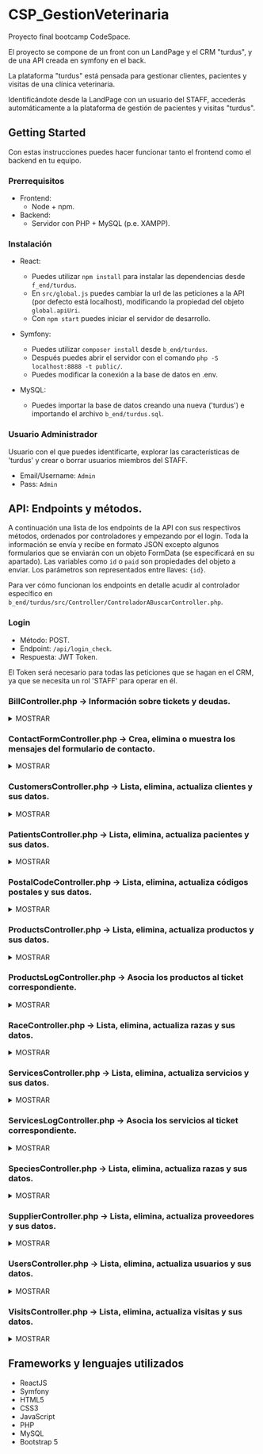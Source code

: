 # CSP_GestionVeterinaria
Proyecto final bootcamp CodeSpace.

El proyecto se compone de un front con un LandPage y el CRM "turdus", y de una API creada en symfony en el back.

La plataforma "turdus" está pensada para gestionar clientes, pacientes y visitas de una clínica veterinaria.

Identificándote desde la LandPage con un usuario del STAFF, accederás automáticamente a la plataforma de gestión de pacientes y visitas "turdus".

## Getting Started
Con estas instrucciones puedes hacer funcionar tanto el frontend como el backend en tu equipo.

### Prerrequisitos
- Frontend:
  - Node + npm.
- Backend: 
  - Servidor con PHP + MySQL (p.e. XAMPP).

### Instalación
- React: 
  - Puedes utilizar `npm install` para instalar las dependencias desde `f_end/turdus`.
  - En `src/global.js` puedes cambiar la url de las peticiones a la API (por defecto está localhost), modificando la propiedad del objeto `global.apiUri`.
  - Con `npm start` puedes iniciar el servidor de desarrollo.

- Symfony:
  - Puedes utilizar `composer install` desde `b_end/turdus`.
  - Después puedes abrir el servidor con el comando `php -S localhost:8888 -t public/`.
  - Puedes modificar la conexión a la base de datos en .env.

- MySQL:
  - Puedes importar la base de datos creando una nueva ('turdus') e importando el archivo `b_end/turdus.sql`.

### Usuario Administrador
Usuario con el que puedes identificarte, explorar las características de 'turdus' y crear o borrar usuarios miembros del STAFF. 

- Email/Username: `Admin`
- Pass:           `Admin`

## API: Endpoints y métodos.
A continuación una lista de los endpoints de la API con sus respectivos métodos, ordenados por controladores y empezando por el login. Toda la información se envía y recibe en formato JSON excepto algunos formularios que se enviarán con un objeto FormData (se especificará en su apartado). Las variables como `id` o `paid` son propiedades del objeto a enviar. Los parámetros son representados entre llaves: `{id}`.

Para ver cómo funcionan los endpoints en detalle acudir al controlador específico en `b_end/turdus/src/Controller/ControladorABuscarController.php`.

### Login

- Método: POST.
- Endpoint: `/api/login_check`.
- Respuesta: JWT Token.

El Token será necesario para todas las peticiones que se hagan en el CRM, ya que se necesita un rol 'STAFF' para operar en él.

### BillController.php -> Información sobre tickets y deudas.
<details><summary>MOSTRAR</summary>

| Endpoint                     | Método | Body                                                                  | Parámetros               | Respuesta                            |
| ---------------------------- | ------ | --------------------------------------------------------------------- | ------------------------ | ------------------------------------ |
| `/api/bill/find`             | POST   | `visit_id`->ID visita                                                 | X                        | Info del ticket                      |
| `/api/customer/{id}/debt`    | GET    | X                                                                     | `{id}` -> ID del cliente | Los tickets sin pagar con sus deudas |
| `/api/customer/{id}/debt/pay`| POST   | `paid`->Cantidad pagada                                               | `{id}` -> ID del cliente | Devuelve la deuda restante           |
| `/api/bill/update`           | POST   | `id`->ticket, `paid`->cantidad pagada                                 | X                        | Devuelve el ticket                   |
| `/api/bill/add`              | POST   | `visit_id`->ID visita, `paid`->cantidad pagada, `amount`-> suma total | X                        | Devuelve el ticket                   |

</details>

### ContactFormController.php -> Crea, elimina o muestra los mensajes del formulario de contacto.
<details><summary>MOSTRAR</summary>

| Endpoint                         | Método | Body                                 | Parámetros                     | Respuesta                      |  
| -------------------------------- | ------ | ------------------------------------ | ------------------------------ | ------------------------------ |
| `api/contact_form/{currentPage}` | GET    | X                                    | `{currentPage}`->página actual | [`data`,`maxPages`,`thisPage`] |        
| `api/contact_form/add`           | POST   | FormData -> `email`,`message`,`date` | X                              | Mensaje de éxito               | 
| `api/contact_form/remove/{id}`   | GET    | X                                    | `{id}`-> ID mensaje            | Mensaje de éxito               |

</details>

### CustomersController.php -> Lista, elimina, actualiza clientes y sus datos.
<details><summary>MOSTRAR</summary>

| Endpoint                         | Método | Body                                 | Parámetros                     | Respuesta                      |  
| -------------------------------- | ------ | ------------------------------------ | ------------------------------ | ------------------------------ |
| `/api/{currentPage}/customers`   | POST   | Info del formulario de búsqueda      | `{currentPage}`->página actual | Clientes paginados y filtrados |        
| `/api/{currentPage}/customers`   | GET    | X                                    | `{currentPage}`->página actual | Clientes paginados             |  
| `/api/customers/get_current`     | POST   | `email`                              | X                              | Info breve del cliente         |
| `/api/customers/{id}`            | GET    | X                                    | `{id}`-> ID del cliente        | Info expandida del cliente     |
| `/api/customer/update`           | POST   | `id` + registros a modificar         | X                              | Info del cliente modificado    |  
| `/api/customer/add`              | POST   | Info del nuevo cliente               | X                              | Info del nuevo cliente         |  
| `/api/customers/{id}/remove`     | GET    | X                                    | `{id}`-> ID del cliente        | Info del cliente               |
  
</details>

### PatientsController.php -> Lista, elimina, actualiza pacientes y sus datos.
<details><summary>MOSTRAR</summary>

| Endpoint                         | Método | Body                                 | Parámetros                     | Respuesta                       |  
| -------------------------------- | ------ | ------------------------------------ | ------------------------------ | ------------------------------- |
| `/api/{currentPage}/patients`    | POST   | Info del formulario de búsqueda      | `{currentPage}`->página actual | Pacientes paginados y filtrados |        
| `/api/{currentPage}/patients`    | GET    | X                                    | `{currentPage}`->página actual | Pacientes paginados             |  
| `/api/patients/{id}`             | GET    | X                                    | `{id}`-> ID del paciente       | Info del paciente               |
| `/api/customers/{id}/patients`   | GET    | X                                    | `{id}`-> ID del cliente        | Pacientes a nombre del cliente  |  
| `/api/patient/update`            | POST   | `id` + registros a modificar         | X                              | Info del paciente modificado    |  
| `/api/patient/add`               | POST   | Info del nuevo paciente              | X                              | Info del nuevo paciente         |  
| `/api/patients/{id}/remove`      | GET    | X                                    | `{id}`-> ID del paciente       | Paciente eliminado              |
  
</details>

### PostalCodeController.php -> Lista, elimina, actualiza códigos postales y sus datos.
<details><summary>MOSTRAR</summary>

| Endpoint                                   | Método | Body                                     | Parámetros                     | Respuesta                         |  
| ------------------------------------------ | ------ | ---------------------------------------- | ------------------------------ | --------------------------------- |
| `/api/postal_code`                         | GET    | X                                        | X                              | Todos los códigos postales        |        
| `/api/postal_code/{id}`                    | GET    | X                                        | `{id}`->ID del código postal   | Info del código postal            |        
| `/api/postal_codes/paginate/{currentPage}` | GET    | X                                        | `{currentPage}`->página actual | Códigos postales paginados        |  
| `/api/postal_code/update`                  | POST   | FormData ->`pc` + registros a modificar  | X                              | Info del código postal modificado |  
| `/api/postal_code/add`                     | POST   | FormData -> Info del nuevo código postal | X                              | Info del nuevo código postal      |  
| `/api/postal_code/{id}/remove`             | GET    | X                                        | `{id}`-> ID del código postal  | Código postal eliminado           |
  
</details>

### ProductsController.php -> Lista, elimina, actualiza productos y sus datos.
<details><summary>MOSTRAR</summary>

| Endpoint                                   | Método | Body                                      | Parámetros                     | Respuesta                         |  
| ------------------------------------------ | ------ | ----------------------------------------- | ------------------------------ | --------------------------------- |
| `/api/products/{id}`                       | GET    | X                                         | `{id}`->ID del producto        | Info del producto                 |        
| `/api/products/{currentPage}/filter`       | POST   | Info del formulario de búsqueda           | `{currentPage}`->página actual | Productos paginados y filtrados   |  
| `/api/products/update`                     | POST   | FormData ->`code` + registros a modificar | X                              | Info del producto modificado      |  
| `/api/products/add`                        | POST   | FormData -> Info del nuevo producto       | X                              | Info del nuevo producto           |  
| `/api/products/{id}/remove`                | GET    | X                                         | `{id}`-> ID del producto       | Producto eliminado                |
  
</details>

### ProductsLogController.php -> Asocia los productos al ticket correspondiente.
<details><summary>MOSTRAR</summary>

| Endpoint                | Método | Body                                                        | Parámetros | Respuesta                               |  
| ----------------------- | ------ | ----------------------------------------------------------- | ---------- | --------------------------------------- |
| `/api/products_log/add` | POST   | `visit`->ID visita, `id`->ID producto, `quantity`->cantidad | X          | PLog con el ticket, producto y cantidad | 
  
</details>

### RaceController.php -> Lista, elimina, actualiza razas y sus datos.
<details><summary>MOSTRAR</summary>

| Endpoint                                   | Método | Body                                      | Parámetros                     | Respuesta                         |  
| ------------------------------------------ | ------ | ----------------------------------------- | ------------------------------ | --------------------------------- |
| `/api/races`                               | GET    | X                                         | X                              | Todas las razas                   |
| `/api/races`                               | POST   | `species`->Nombre de la especie           | X                              | Todas las razas de una especie    |
| `/api/races/{id}`                          | GET    | X                                         | `{id}`->ID de la raza          | Info de la raza                   |        
| `/api/races/paginate/{currentPage}`        | GET    | X                                         | `{currentPage}`->página actual | Razas paginadas                   |  
| `/api/race/update`                         | POST   | FormData ->`id` + registros a modificar   | X                              | Info de la raza modificada        |  
| `/api/race/add`                            | POST   | FormData -> `name`, `species`             | X                              | Info de la nueva raza             |  
| `/api/races/{id}/remove`                   | GET    | X                                         | `{id}`-> ID de la raza         | Raza eliminada                    |
  
</details>

### ServicesController.php -> Lista, elimina, actualiza servicios y sus datos.
<details><summary>MOSTRAR</summary>

| Endpoint                                   | Método | Body                                      | Parámetros                     | Respuesta                         |  
| ------------------------------------------ | ------ | ----------------------------------------- | ------------------------------ | --------------------------------- |
| `/api/services/{id}`                       | GET    | X                                         | `{id}`->ID del servicio        | Info del servicio                 |        
| `/api/services/{currentPage}/filter`       | POST   | Info del formulario de búsqueda           | `{currentPage}`->página actual | Servicios paginados y filtrados   |  
| `/api/services/update`                     | POST   | FormData ->`id` + registros a modificar   | X                              | Info del servicio modificado      |  
| `/api/services/add`                        | POST   | FormData -> Info del nuevo servicio       | X                              | Info del nuevo servicio           |  
| `/api/services/{id}/remove`                | GET    | X                                         | `{id}`-> ID del servicio       | Servicio eliminado                |
  
</details>

### ServicesLogController.php -> Asocia los servicios al ticket correspondiente.
<details><summary>MOSTRAR</summary>

| Endpoint                | Método | Body                                                        | Parámetros | Respuesta                               |  
| ----------------------- | ------ | ----------------------------------------------------------- | ---------- | --------------------------------------- |
| `/api/services_log/add` | POST   | `visit`->ID visita, `id`->ID servicio, `quantity`->cantidad | X          | SLog con el ticket, servicio y cantidad | 
  
</details>

### SpeciesController.php -> Lista, elimina, actualiza razas y sus datos.
<details><summary>MOSTRAR</summary>

| Endpoint                                   | Método | Body                                      | Parámetros                     | Respuesta                         |  
| ------------------------------------------ | ------ | ----------------------------------------- | ------------------------------ | --------------------------------- |
| `/api/species`                             | GET    | X                                         | X                              | Todas las especies                |
| `/api/species`                             | POST   | Campos del formulario de búsqueda         | X                              | Todas las especies filtradas      |
| `/api/species/{id}`                        | GET    | X                                         | `{id}`->ID de la especie       | Info de la especie                |        
| `/api/species/paginate/{currentPage}`      | GET    | X                                         | `{currentPage}`->página actual | Especies paginadas                |  
| `/api/species/update`                      | POST   | FormData ->`id` + registros a modificar   | X                              | Info de la especie modificada     |  
| `/api/species/add`                         | POST   | FormData -> `name`, `sciName`             | X                              | Info de la nueva especie          |  
| `/api/species/{id}/remove`                 | GET    | X                                         | `{id}`-> ID de la especie      | Especie eliminada                 |
  
</details>

### SupplierController.php -> Lista, elimina, actualiza proveedores y sus datos.
<details><summary>MOSTRAR</summary>

| Endpoint                                    | Método | Body                                      | Parámetros                     | Respuesta                         |  
| ------------------------------------------- | ------ | ----------------------------------------- | ------------------------------ | --------------------------------- |
| `/api/suppliers`                            | GET    | X                                         | X                              | Todos los proveedores             |
| `/api/suppliers/{id}`                       | GET    | X                                         | `{id}`->ID del proveedor       | Info del proveedor                |        
| `/api/suppliers/paginate/{currentPage}`     | GET    | X                                         | `{currentPage}`->página actual | Proveedores paginados             |  
| `/api/supplier/update`                      | POST   | FormData ->`id` + registros a modificar   | X                              | Info del proveedor modificado     |  
| `/api/supplier/add`                         | POST   | FormData -> Info del nuevo proveedor      | X                              | Info del nuevo proveedor          |  
| `/api/suppliers/{id}/remove`                | GET    | X                                         | `{id}`-> ID del proveedor      | Proveedor eliminado               |
  
</details>

### UsersController.php -> Lista, elimina, actualiza usuarios y sus datos.
<details><summary>MOSTRAR</summary>

| Endpoint                         | Método | Body                                            | Parámetros                     | Respuesta                       |  
| -------------------------------- | ------ | ----------------------------------------------- | ------------------------------ | ------------------------------- |
| `/api/{currentPage}/users`       | POST   | Info del formulario de búsqueda                 | `{currentPage}`->página actual | Usuarios paginados y filtrados  |        
| `/api/users/get_current`         | POST   | `username`                                      | X                              | Info importante del usuario     |
| `/api/user/{id}`                 | GET    | X                                               | `{id}`-> ID del usuario        | Info expandida del usuario      |
| `/api/vets`                      | GET    | X                                               | X                              | Todos los usuarios veterinarios | 
| `/api/vets`                      | POST   | Info del formulario de búsqueda                 | X                              | Veterinarios filtrados          | 
| `/api/user/update`               | POST   | `id` + registros a modificar                    | X                              | Info del usuario modificado     |  
| `/api/user/add`                  | POST   | Info del nuevo usuario                          | X                              | Info del nuevo usuario          |  
| `/api/users/{id}/remove`         | GET    | X                                               | `{id}`-> ID del usuario        | Mensaje de éxito                |
| `/api/user/{id}/update_profile`  | POST   | Registros a modificar                           | `{id}`-> ID del usuario        | Info del usuario modificado     | 
| `/api/user/change_pswd`          | POST   | `id`->ID del usuario, `pswd`->Nueva constraseña | X                              | ID del usuario                  | 

</details>

### VisitsController.php -> Lista, elimina, actualiza visitas y sus datos.
<details><summary>MOSTRAR</summary>

| Endpoint                         | Método | Body                                            | Parámetros                     | Respuesta                                            |
| -------------------------------- | ------ | ----------------------------------------------- | ------------------------------ | ---------------------------------------------------- |
| `/api/{currentPage}/visits`      | GET    | X                                               | `{currentPage}`->página actual | Visitas paginadas                                    |
| `/api/{currentPage}/visits`      | POST   | Info del formulario de búsqueda                 | `{currentPage}`->página actual | Visitas paginadas y filtradas                        |
| `/api/visits/today`              | POST   | `datePicker`->fecha, `uId`->ID del usuario      | X                              | Visitas de la fecha especificada                     |
| `/api/visits/{id}`               | GET    | X                                               | `{id}`-> ID de la visita       | Info expandida de la visita                          |
| `/api/patients/{id}/visits`      | GET    | X                                               | `{id}`-> ID del paciente       | Todas las visitas del paciente                       |
| `/api/visits/update`             | POST   | `id` + registros a modificar                    | X                              | Info de la visita modificada                         |
| `/api/visits/add`                | POST   | Info de la nueva visita                         | X                              | Info de la nueva visita                              |  
| `/api/visits/{id}/remove`        | GET    | X                                               | `{id}`-> ID de la visita       | Visita eliminada                                     |
| `/api/visits/{id}/cart`          | POST   | `cart`->Array de objetos                        | `{id}`-> ID de la visita       | Devuelve la visita                                   |
| `/api/visits/{id}/close`         | GET    | X                                               | `{id}`-> ID de la visita       | Devuelve la visita cerrada                           |
| `/api/visits/time`               | POST   | `date`->Fecha, `user`->Usuario                  | X                              | Horas y duración de las visitas en la fecha indicada |
| `/api/week_schedule`             | POST   | `username`->Nombre de usuario, `week`->Semana   | X                              | Visitas de la semana indicada                        |

</details>

## Frameworks y lenguajes utilizados
- ReactJS
- Symfony
- HTML5
- CSS3
- JavaScript
- PHP
- MySQL
- Bootstrap 5